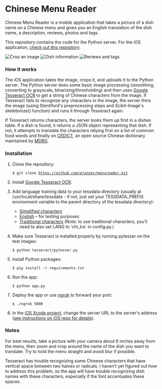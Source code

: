 # Chinese Menu Reader

Chinese Menu Reader is a mobile application that takes a picture of a dish name on a Chinese menu and gives you an English translation of the dish name, a description, reviews, photos and tags.

This repository contains the code for the Python server. For the iOS application, [check out this repository](https://github.com/ejanzer/menureader_ios).

![Crop an image](https://raw.githubusercontent.com/ejanzer/menureader/master/screenshots/app3.jpg)
![Dish information](https://raw.githubusercontent.com/ejanzer/menureader/master/screenshots/app4.jpg)
![Reviews and tags](https://raw.githubusercontent.com/ejanzer/menureader/master/screenshots/app5.jpg)


### How it works

The iOS application takes the image, crops it, and uploads it to the Python server. The Python server does some basic image processing (smoothing, converting to grayscale, binarizing/thresholding) and then uses [Google Tesseract OCR](https://code.google.com/p/tesseract-ocr/) to get a string of Chinese characters from the image. If Tesseract fails to recognize any characters in the image, the server thins the image (using Stentiford's preprocessing steps and Scikit-Image's skeletonize() function) and runs it through Tesseract again. 

If Tesseract returns characters, the server looks them up first in a dishes table. If a dish is found, it returns a JSON object representing that dish. If not, it attempts to translate the characters relying first on a list of common food words and finally on [CEDICT](http://cc-cedict.org/wiki/), an open source Chinese dictionary maintained by [MDBG](http://www.mdbg.net/).

### Installation

1. Clone the repository:

    <code>$ git clone https://github.com/ejanzer/menureader.git</code>

2. Install [Google Tesseract OCR](https://code.google.com/p/tesseract-ocr/).

3. Add language training data to your tessdata directory (usually at /usr/local/share/tessdata - if not, just set your TESSDATA_PREFIX environment variable to the parent directory of the tessdata directory):

    * [Simplified characters](https://tesseract-ocr.googlecode.com/files/chi_sim.traineddata.gz)
    * [English](https://tesseract-ocr.googlecode.com/files/tesseract-ocr-3.02.eng.tar.gz) – for testing purposes
    * [Traditional characters](https://tesseract-ocr.googlecode.com/files/chi_tra.traineddata.gz) (Note: to use traditional characters, you'll need to also set LANG to 'chi_tra' in config.py.)

4. Make sure Tesseract is installed properly by running pytesser on the test images:

    <code>$ python tesseract/pytesser.py</code>

5. Install Python packages:

    <code>$ pip install -r requirements.txt</code>

6. Run the app:

    <code>$ python app.py</code>

7. Deploy the app or use [ngrok](https://ngrok.com/) to forward your port:

    <code>$ ./ngrok 5000</code>

8. In the [iOS Xcode project](https://github.com/ejanzer/menureader_ios), change the server URL to the server's address ([see instructions on iOS repo for details](https://github.com/ejanzer/menureader_ios)).

### Notes

For best results, take a picture with your camera about 6 inches away from the menu, then zoom and crop around the name of the dish you want to translate. Try to hold the menu straight and avoid blur if possible.

Tesseract has trouble recognizing some Chinese characters that have vertical space between two halves or radicals. I haven't yet figured out how to address this problem, so the app will have trouble recognizing dish names with these characters, especially if the font accentuates these spaces.


